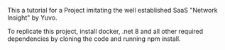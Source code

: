 This a tutorial for a Project imitating the well established SaaS "Network Insight" by Yuvo.

To replicate this project, install docker, .net 8 and all other required dependencies by cloning the code and running npm install.
